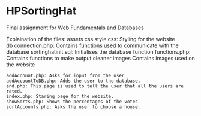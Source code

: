 # HPSortingHat
Final assignment for Web Fundamentals and Databases

Explaination of the files:
    assets
        css
            style.css: Styling for the website      
        db
            connection.php: Contains functions used to communicate with the database
            sortinghatinit.sql: Initialises the database
        function
            functions.php: Contains functions to make output cleaner
        images
            Contains images used on the website
    
    addAccount.php: Asks for input from the user
    addAccountToDB.php: Adds the user to the database.
    end.php: This page is used to tell the user that all the users are rated.
    index.php: Staring page for the website.
    showSorts.php: Shows the percentages of the votes
    sortAccounts.php: Asks the user to choose a house.